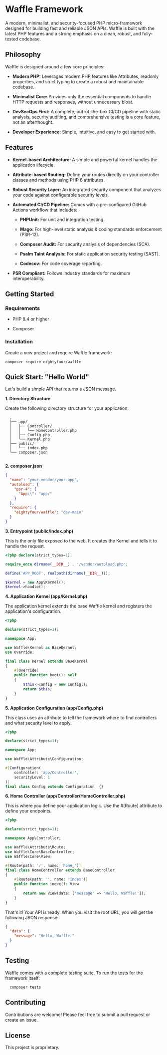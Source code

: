 Waffle Framework
================

A modern, minimalist, and security-focused PHP micro-framework designed for building fast and reliable JSON APIs. Waffle is built with the latest PHP features and a strong emphasis on a clean, robust, and fully-tested codebase.

Philosophy
----------

Waffle is designed around a few core principles:

*   **Modern PHP:** Leverages modern PHP features like Attributes, readonly properties, and strict typing to create a robust and maintainable codebase.

*   **Minimalist Core:** Provides only the essential components to handle HTTP requests and responses, without unnecessary bloat.

*   **DevSecOps First:** A complete, out-of-the-box CI/CD pipeline with static analysis, security auditing, and comprehensive testing is a core feature, not an afterthought.

*   **Developer Experience:** Simple, intuitive, and easy to get started with.


Features
--------

*   **Kernel-based Architecture:** A simple and powerful kernel handles the application lifecycle.

*   **Attribute-based Routing:** Define your routes directly on your controller classes and methods using PHP 8 attributes.

*   **Robust Security Layer:** An integrated security component that analyzes your code against configurable security levels.

*   **Automated CI/CD Pipeline:** Comes with a pre-configured GitHub Actions workflow that includes:

    *   **PHPUnit:** For unit and integration testing.

    *   **Mago:** For high-level static analysis & coding standards enforcement (PSR-12).

    *   **Composer Audit:** For security analysis of dependencies (SCA).

    *   **Psalm Taint Analysis:** For static application security testing (SAST).

    *   **Codecov:** For code coverage reporting.

*   **PSR Compliant:** Follows industry standards for maximum interoperability.


Getting Started
---------------

### Requirements

*   PHP 8.4 or higher

*   Composer


### Installation

Create a new project and require Waffle framework:

```shell
composer require eightyfour/waffle
```

Quick Start: "Hello World"
--------------------------

Let's build a simple API that returns a JSON message.

**1\. Directory Structure**

Create the following directory structure for your application:

```
  .  
  ├── app/  
  │   ├── Controller/  
  │   │   └── HomeController.php  
  │   ├── Config.php  
  │   └── Kernel.php  
  ├── public/  
  │   └── index.php  
  └── composer.json   
  
 ```

**2\. composer.json**

```json
{      
  "name": "your-vendor/your-app",      
  "autoload": {          
    "psr-4": {              
      "App\\": "app/"
    }
  },      
  "require": {
    "eightyfour/waffle": "dev-main"
  }
}   

```

**3\. Entrypoint (public/index.php)**

This is the only file exposed to the web. It creates the Kernel and tells it to handle the request.



```php
<?php declare(strict_types=1);  

require_once dirname(__DIR__) . '/vendor/autoload.php';  

define('APP_ROOT', realpath(dirname(__DIR__)));  

$kernel = new App\Kernel();  
$kernel->handle();   

```

**4\. Application Kernel (app/Kernel.php)**

The application kernel extends the base Waffle kernel and registers the application's configuration.



```php
<?php 

declare(strict_types=1);  

namespace App;  

use Waffle\Kernel as BaseKernel;  
use Override;  

final class Kernel extends BaseKernel  
{      
    #[Override]      
    public function boot(): self      
    {          
        $this->config = new Config();          
        return $this;      
    }  
}   

```

**5\. Application Configuration (app/Config.php)**

This class uses an attribute to tell the framework where to find controllers and what security level to apply.



```php
<?php

declare(strict_types=1);  

namespace App;  

use Waffle\Attribute\Configuration;  

#[Configuration(      
    controller: 'app/Controller',      
    securityLevel: 1  
)]  
final class Config extends Configuration  {}   

```

**6\. Home Controller (app/Controller/HomeController.php)**

This is where you define your application logic. Use the #\[Route\] attribute to define your endpoints.



```php
<?php

declare(strict_types=1);  

namespace App\Controller;  

use Waffle\Attribute\Route;  
use Waffle\Core\BaseController;  
use Waffle\Core\View;  

#[Route(path: '/', name: 'home_')]  
final class HomeController extends BaseController  
{
    #[Route(path: '', name: 'index')]      
    public function index(): View      
    {
        return new View(data: ['message' => 'Hello, Waffle!']);      
    }  
}   

```

That's it! Your API is ready. When you visit the root URL, you will get the following JSON response:

```json   
{
  "data": {
    "message": "Hello, Waffle!"
  }
}   

```

Testing
-------

Waffle comes with a complete testing suite. To run the tests for the framework itself:

`   composer tests   `

Contributing
------------

Contributions are welcome! Please feel free to submit a pull request or create an issue.

License
-------

This project is proprietary.